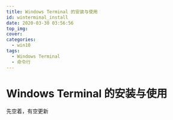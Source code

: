 ```yaml
---
title: Windows Terminal 的安装与使用
id: winterminal_install
date: 2020-03-30 03:56:56
top_img:
cover:
categories:
  - win10
tags:
  - Windows Terminal
  - 命令行
---
```


# Windows Terminal 的安装与使用

先空着，有空更新

